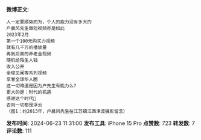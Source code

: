 **微博正文**: 
```
人一定要顺势而为，个人的能力没有多大的
户晨风先生做短视频亦是如此
2023年2月
第一个100元购买力视频
就有几千万的播放量
再到后面的养老金视频
随机给陌生人钱
收入公开
全球见闻等系列视频
享誉全球华人圈
这一切难道是因为户先生有能力么?
更大的是：时代的机遇
感谢这个时代🙏
否则一切都是浮云
（图1：约2013年，户晨风先生在江苏镇江西津渡摄影留念）
```
**发布时间**: 2024-06-23 11:31:00
**发布工具**: iPhone 15 Pro
**点赞数**: 723
**转发数**: 7
**评论数**: 111
